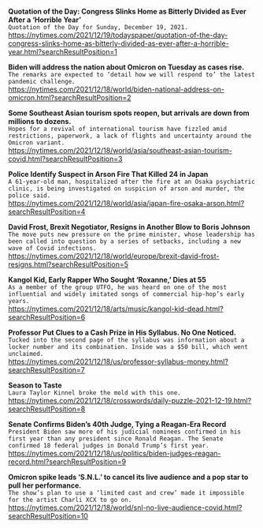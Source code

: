 **Quotation of the Day: Congress Slinks Home as Bitterly Divided as Ever After a ‘Horrible Year’**\
`Quotation of the Day for Sunday, December 19, 2021.`\
https://nytimes.com/2021/12/19/todayspaper/quotation-of-the-day-congress-slinks-home-as-bitterly-divided-as-ever-after-a-horrible-year.html?searchResultPosition=1

**Biden will address the nation about Omicron on Tuesday as cases rise.**\
`The remarks are expected to ‘detail how we will respond to’ the latest pandemic challenge.`\
https://nytimes.com/2021/12/18/world/biden-national-address-on-omicron.html?searchResultPosition=2

**Some Southeast Asian tourism spots reopen, but arrivals are down from millions to dozens.**\
`Hopes for a revival of international tourism have fizzled amid restrictions, paperwork, a lack of flights and uncertainty around the Omicron variant.`\
https://nytimes.com/2021/12/18/world/asia/southeast-asian-tourism-covid.html?searchResultPosition=3

**Police Identify Suspect in Arson Fire That Killed 24 in Japan**\
`A 61-year-old man, hospitalized after the fire at an Osaka psychiatric clinic, is being investigated on suspicion of arson and murder, the police said.`\
https://nytimes.com/2021/12/18/world/asia/japan-fire-osaka-arson.html?searchResultPosition=4

**David Frost, Brexit Negotiator, Resigns in Another Blow to Boris Johnson**\
`The move puts new pressure on the prime minister, whose leadership has been called into question by a series of setbacks, including a new wave of Covid infections.`\
https://nytimes.com/2021/12/18/world/europe/brexit-david-frost-resigns.html?searchResultPosition=5

**Kangol Kid, Early Rapper Who Sought ‘Roxanne,’ Dies at 55**\
`As a member of the group UTFO, he was heard on one of the most influential and widely imitated songs of commercial hip-hop’s early years.`\
https://nytimes.com/2021/12/18/arts/music/kangol-kid-dead.html?searchResultPosition=6

**Professor Put Clues to a Cash Prize in His Syllabus. No One Noticed.**\
`Tucked into the second page of the syllabus was information about a locker number and its combination. Inside was a $50 bill, which went unclaimed.`\
https://nytimes.com/2021/12/18/us/professor-syllabus-money.html?searchResultPosition=7

**Season to Taste**\
`Laura Taylor Kinnel broke the mold with this one.`\
https://nytimes.com/2021/12/18/crosswords/daily-puzzle-2021-12-19.html?searchResultPosition=8

**Senate Confirms Biden’s 40th Judge, Tying a Reagan-Era Record**\
`President Biden saw more of his judicial nominees confirmed in his first year than any president since Ronald Reagan. The Senate confirmed 18 federal judges in Donald Trump’s first year.`\
https://nytimes.com/2021/12/18/us/politics/biden-judges-reagan-record.html?searchResultPosition=9

**Omicron spike leads ‘S.N.L.’ to cancel its live audience and a pop star to pull her performance.**\
`The show’s plan to use a ‘limited cast and crew’ made it impossible for the artist Charli XCX to go on.`\
https://nytimes.com/2021/12/18/world/snl-no-live-audience-covid.html?searchResultPosition=10

